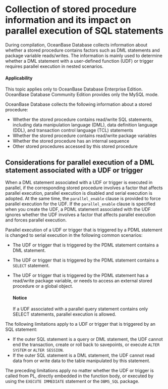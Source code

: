 # Collection of stored procedure information and its impact on parallel execution of SQL statements

During compilation, OceanBase Database collects information about whether a stored procedure contains factors such as DML statements and package variable reads/writes. The information is mainly used to determine whether a DML statement with a user-defined function (UDF) or trigger requires parallel execution in nested scenarios.

  <main id="notice" >
    <h4>Applicability</h4>
    <p>This topic applies only to OceanBase Database Enterprise Edition. OceanBase Database Community Edition provides only the MySQL mode. </p>
  </main>


OceanBase Database collects the following information about a stored procedure:

* Whether the stored procedure contains read/write SQL statements, including data manipulation language (DML), data definition language (DDL), and transaction control language (TCL) statements
* Whether the stored procedure contains read/write package variables
* Whether the stored procedure has an internal sequence
* Other stored procedures accessed by this stored procedure

## Considerations for parallel execution of a DML statement associated with a UDF or trigger

When a DML statement associated with a UDF or trigger is executed in parallel, if the corresponding stored procedure involves a factor that affects parallel execution, parallel execution is disabled and serial execution is adopted. At the same time, the `parallel_enable` clause is provided to force parallel execution for the UDF. If the `parallel_enable` clause is specified when you create the UDF, a PDML statement associated with the UDF ignores whether the UDF involves a factor that affects parallel execution and forces parallel execution.

Parallel execution of a UDF or trigger that is triggered by a PDML statement is changed to serial execution in the following common scenarios:

* The UDF or trigger that is triggered by the PDML statement contains a DML statement.
* The UDF or trigger that is triggered by the PDML statement contains a `SELECT` statement.
* The UDF or trigger that is triggered by the PDML statement has a read/write package variable, or needs to access an external stored procedure or a global object.

  <main id="notice" type='notice'>
    <h4>Notice</h4>
    <p>If a UDF associated with a parallel query statement contains only SELECT statements, parallel execution is allowed. </p>
  </main>

The following limitations apply to a UDF or trigger that is triggered by an SQL statement:

* If the outer SQL statement is a query or DML statement, the UDF cannot end the transaction, create or roll back to savepoints, or execute `ALTER SYSTEM` or `ALTER SESSION`.
* If the outer SQL statement is a DML statement, the UDF cannot read data from or write data to the table manipulated by this statement.

The preceding limitations apply no matter whether the UDF or trigger is called from PL, directly embedded in the function body, or executed by using the `EXECUTE IMMEDIATE` statement or the `DBMS_SQL` package.